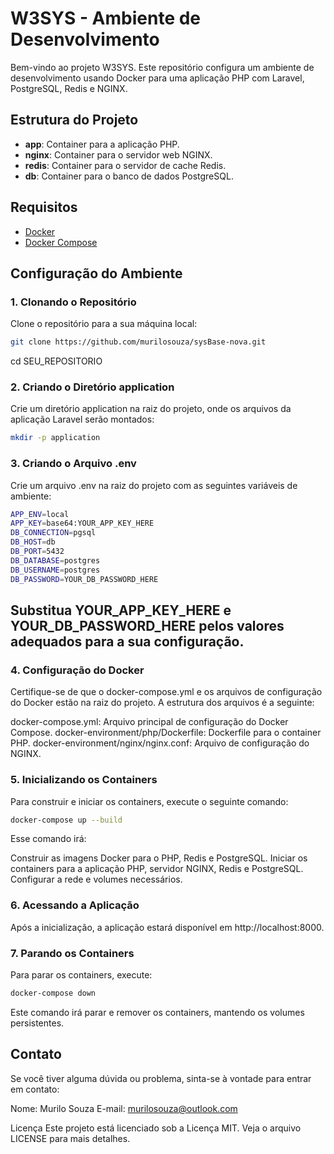 # W3SYS - Ambiente de Desenvolvimento

Bem-vindo ao projeto W3SYS. Este repositório configura um ambiente de desenvolvimento usando Docker para uma aplicação PHP com Laravel, PostgreSQL, Redis e NGINX.

## Estrutura do Projeto

- **app**: Container para a aplicação PHP.
- **nginx**: Container para o servidor web NGINX.
- **redis**: Container para o servidor de cache Redis.
- **db**: Container para o banco de dados PostgreSQL.

## Requisitos

- [Docker](https://docs.docker.com/get-docker/)
- [Docker Compose](https://docs.docker.com/compose/install/)

## Configuração do Ambiente

### 1. Clonando o Repositório

Clone o repositório para a sua máquina local:

```bash
git clone https://github.com/murilosouza/sysBase-nova.git
```
cd SEU_REPOSITORIO

### 2. Criando o Diretório application
Crie um diretório application na raiz do projeto, onde os arquivos da aplicação Laravel serão montados:

```bash
mkdir -p application
````

### 3. Criando o Arquivo .env
Crie um arquivo .env na raiz do projeto com as seguintes variáveis de ambiente:

```bash
APP_ENV=local
APP_KEY=base64:YOUR_APP_KEY_HERE
DB_CONNECTION=pgsql
DB_HOST=db
DB_PORT=5432
DB_DATABASE=postgres
DB_USERNAME=postgres
DB_PASSWORD=YOUR_DB_PASSWORD_HERE
```
## Substitua YOUR_APP_KEY_HERE e YOUR_DB_PASSWORD_HERE pelos valores adequados para a sua configuração.

### 4. Configuração do Docker
Certifique-se de que o docker-compose.yml e os arquivos de configuração do Docker estão na raiz do projeto. A estrutura dos arquivos é a seguinte:

docker-compose.yml: Arquivo principal de configuração do Docker Compose.
docker-environment/php/Dockerfile: Dockerfile para o container PHP.
docker-environment/nginx/nginx.conf: Arquivo de configuração do NGINX.

### 5. Inicializando os Containers
Para construir e iniciar os containers, execute o seguinte comando:
```bash
docker-compose up --build
```
Esse comando irá:

Construir as imagens Docker para o PHP, Redis e PostgreSQL.
Iniciar os containers para a aplicação PHP, servidor NGINX, Redis e PostgreSQL.
Configurar a rede e volumes necessários.

### 6. Acessando a Aplicação
Após a inicialização, a aplicação estará disponível em http://localhost:8000.

### 7. Parando os Containers
Para parar os containers, execute:
```bash
docker-compose down
```
Este comando irá parar e remover os containers, mantendo os volumes persistentes.

## Contato
Se você tiver alguma dúvida ou problema, sinta-se à vontade para entrar em contato:

Nome: Murilo Souza
E-mail: murilosouza@outlook.com

Licença
Este projeto está licenciado sob a Licença MIT. Veja o arquivo LICENSE para mais detalhes.